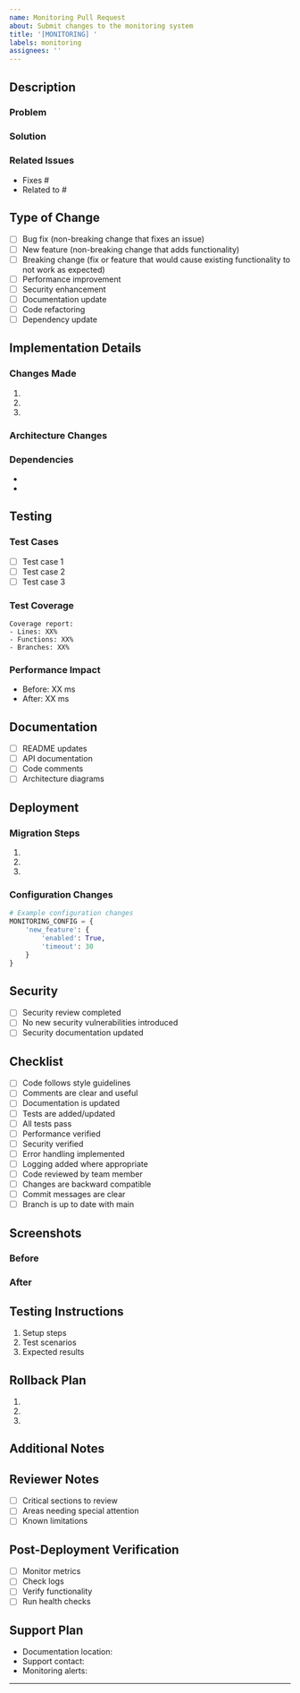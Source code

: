 ```yaml
---
name: Monitoring Pull Request
about: Submit changes to the monitoring system
title: '[MONITORING] '
labels: monitoring
assignees: ''
---
```


## Description
<!-- Provide a clear and concise description of your changes -->

### Problem
<!-- Describe the problem this PR solves -->

### Solution
<!-- Describe your solution and why you chose this approach -->

### Related Issues
<!-- Link any related issues using #issue_number -->
- Fixes #
- Related to #

## Type of Change
<!-- Check all that apply -->
- [ ] Bug fix (non-breaking change that fixes an issue)
- [ ] New feature (non-breaking change that adds functionality)
- [ ] Breaking change (fix or feature that would cause existing functionality to not work as expected)
- [ ] Performance improvement
- [ ] Security enhancement
- [ ] Documentation update
- [ ] Code refactoring
- [ ] Dependency update

## Implementation Details
<!-- Provide technical details about your implementation -->

### Changes Made
<!-- List the key changes you made -->
1. 
2. 
3. 

### Architecture Changes
<!-- Describe any changes to the system architecture -->

### Dependencies
<!-- List any new dependencies or updates -->
- 
- 

## Testing
<!-- Describe the testing you've done -->

### Test Cases
<!-- List the test cases you've added or updated -->
- [ ] Test case 1
- [ ] Test case 2
- [ ] Test case 3

### Test Coverage
<!-- Include test coverage information -->
```
Coverage report:
- Lines: XX%
- Functions: XX%
- Branches: XX%
```

### Performance Impact
<!-- Describe any performance implications -->
- Before: XX ms
- After: XX ms

## Documentation
<!-- List documentation changes -->
- [ ] README updates
- [ ] API documentation
- [ ] Code comments
- [ ] Architecture diagrams

## Deployment
<!-- Describe deployment considerations -->

### Migration Steps
<!-- List any required migration steps -->
1. 
2. 
3. 

### Configuration Changes
<!-- List any configuration changes needed -->
```python
# Example configuration changes
MONITORING_CONFIG = {
    'new_feature': {
        'enabled': True,
        'timeout': 30
    }
}
```

## Security
<!-- Address security considerations -->
- [ ] Security review completed
- [ ] No new security vulnerabilities introduced
- [ ] Security documentation updated

## Checklist
<!-- Verify you've completed all requirements -->
- [ ] Code follows style guidelines
- [ ] Comments are clear and useful
- [ ] Documentation is updated
- [ ] Tests are added/updated
- [ ] All tests pass
- [ ] Performance verified
- [ ] Security verified
- [ ] Error handling implemented
- [ ] Logging added where appropriate
- [ ] Code reviewed by team member
- [ ] Changes are backward compatible
- [ ] Commit messages are clear
- [ ] Branch is up to date with main

## Screenshots
<!-- If applicable, add screenshots -->

### Before
<!-- Add before screenshots -->

### After
<!-- Add after screenshots -->

## Testing Instructions
<!-- Provide detailed testing instructions -->
1. Setup steps
2. Test scenarios
3. Expected results

## Rollback Plan
<!-- Describe how to rollback these changes if needed -->
1. 
2. 
3. 

## Additional Notes
<!-- Any additional information that might be helpful -->

## Reviewer Notes
<!-- Notes for code reviewers -->
- [ ] Critical sections to review
- [ ] Areas needing special attention
- [ ] Known limitations

## Post-Deployment Verification
<!-- Steps to verify deployment success -->
- [ ] Monitor metrics
- [ ] Check logs
- [ ] Verify functionality
- [ ] Run health checks

## Support Plan
<!-- Plan for supporting these changes -->
- Documentation location:
- Support contact:
- Monitoring alerts:

---

<!-- 
Tips for a good PR:
1. Keep changes focused and minimal
2. Write clear commit messages
3. Update tests and documentation
4. Respond to reviews promptly
5. Follow up with fixes quickly
-->
